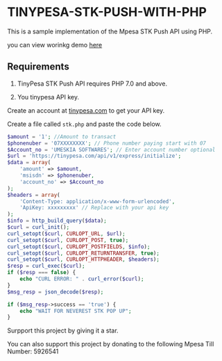 # TINYPESA-STK-PUSH-WITH-PHP

This is a sample implementation of the Mpesa STK Push API using PHP.

you can view worinkg demo [here](https://umeskiasoftwares.com/API/TINYPESA/)

## Requirements

1. TinyPesa STK Push API requires PHP 7.0 and above.

2. You tinypesa API key.

Create an account at [tinypesa.com](https://tinypesa.com) to get your API key.

Create a file called `stk.php` and paste the code below.

```php
$amount = '1'; //Amount to transact
$phonenuber = '07XXXXXXXX'; // Phone number paying start with 07
$Account_no = 'UMESKIA SOFTWARES'; // Enter account number optional
$url = 'https://tinypesa.com/api/v1/express/initialize';
$data = array(
    'amount' => $amount,
    'msisdn' => $phonenuber,
    'account_no' => $Account_no
);
$headers = array(
    'Content-Type: application/x-www-form-urlencoded',
    'ApiKey: xxxxxxxxx' // Replace with your api key
);
$info = http_build_query($data);
$curl = curl_init();
curl_setopt($curl, CURLOPT_URL, $url);
curl_setopt($curl, CURLOPT_POST, true);
curl_setopt($curl, CURLOPT_POSTFIELDS, $info);
curl_setopt($curl, CURLOPT_RETURNTRANSFER, true);
curl_setopt($curl, CURLOPT_HTTPHEADER, $headers);
$resp = curl_exec($curl);
if ($resp === false) {
    echo "CURL ERROR: " . curl_error($curl);
}
$msg_resp = json_decode($resp);

if ($msg_resp->success == 'true') {
    echo "WAIT FOR NEVEREST STK POP UP";
}
```

Surpport this project by giving it a star.

You can also support this project by donating to the following Mpesa Till Number: 5926541
